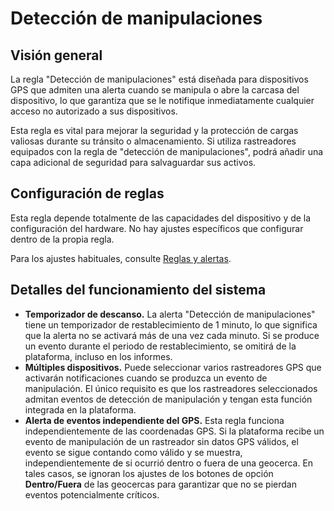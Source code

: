 # Detección de manipulaciones

## Visión general

La regla "Detección de manipulaciones" está diseñada para dispositivos GPS que admiten una alerta cuando se manipula o abre la carcasa del dispositivo, lo que garantiza que se le notifique inmediatamente cualquier acceso no autorizado a sus dispositivos.

Esta regla es vital para mejorar la seguridad y la protección de cargas valiosas durante su tránsito o almacenamiento. Si utiliza rastreadores equipados con la regla de "detección de manipulaciones", podrá añadir una capa adicional de seguridad para salvaguardar sus activos.

## Configuración de reglas

Esta regla depende totalmente de las capacidades del dispositivo y de la configuración del hardware. No hay ajustes específicos que configurar dentro de la propia regla.

Para los ajustes habituales, consulte [Reglas y alertas](../).

## Detalles del funcionamiento del sistema

* **Temporizador de descanso.** La alerta "Detección de manipulaciones" tiene un temporizador de restablecimiento de 1 minuto, lo que significa que la alerta no se activará más de una vez cada minuto. Si se produce un evento durante el periodo de restablecimiento, se omitirá de la plataforma, incluso en los informes.
* **Múltiples dispositivos.** Puede seleccionar varios rastreadores GPS que activarán notificaciones cuando se produzca un evento de manipulación. El único requisito es que los rastreadores seleccionados admitan eventos de detección de manipulación y tengan esta función integrada en la plataforma.
* **Alerta de eventos independiente del GPS.** Esta regla funciona independientemente de las coordenadas GPS. Si la plataforma recibe un evento de manipulación de un rastreador sin datos GPS válidos, el evento se sigue contando como válido y se muestra, independientemente de si ocurrió dentro o fuera de una geocerca. En tales casos, se ignoran los ajustes de los botones de opción **Dentro/Fuera** de las geocercas para garantizar que no se pierdan eventos potencialmente críticos.
